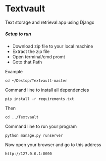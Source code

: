 

# Textvault
Text storage and retrieval app using Django



##### Setup to run

- Download zip file to your local machine
- Extract the zip file
- Open terminal/cmd promt
- Goto that Path

Example

```
cd ~/Destop/Textvault-master
```


Command line to install all dependencies
```
pip install -r requirements.txt
```

Then
```
cd ../Textvault
```

Command line to run your program
```
python manage.py runserver
```

Now open your browser and go to this address
```
http://127.0.0.1:8000
```